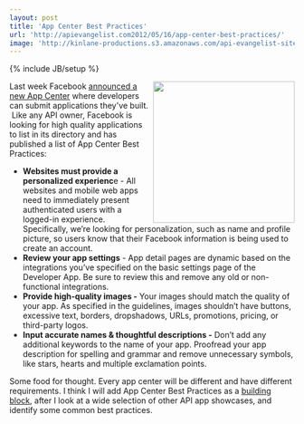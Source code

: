 ```yaml
---
layout: post
title: 'App Center Best Practices'
url: 'http://apievangelist.com2012/05/16/app-center-best-practices/'
image: 'http://kinlane-productions.s3.amazonaws.com/api-evangelist-site/blog/facebook-app-center.png'
---
```

{% include JB/setup %}
<p>
     <img src="http://kinlane-productions.s3.amazonaws.com/api-evangelist/facebook/facebook-app-center.png"  width="250" align="right" />
</p>
<p>
     Last week Facebook <a title="announced a new App Center" href="https://developers.facebook.com/blog/post/2012/05/09/introducing-the-app-center/">announced a new App Center</a> where developers can submit applications they've built.  Like any API owner, Facebook is looking for high quality applications to list in its directory and has published a list of App Center Best Practices:
</p>
<ul >
     <li>
          <strong>Websites must provide a personalized experienc</strong>e - All websites and mobile web apps need to immediately present authenticated users with a logged-in experience. Specifically, we’re looking for personalization, such as name and profile picture, so users know that their Facebook information is being used to create an account.
     </li>
     <li>
          <strong>Review your app settings</strong> - App detail pages are dynamic based on the integrations you’ve specified on the basic settings page of the Developer App. Be sure to review this and remove any old or non-functional integrations.
     </li>
     <li>
          <strong>Provide high-quality images -</strong> Your images should match the quality of your app. As specified in the guidelines, images shouldn’t have buttons, excessive text, borders, dropshadows, URLs, promotions, pricing, or third-party logos.
     </li>
     <li>
          <strong>Input accurate names &amp; thoughtful descriptions -</strong> Don’t add any additional keywords to the name of your app. Proofread your app description for spelling and grammar and remove unnecessary symbols, like stars, hearts and multiple exclamation points.
     </li>
</ul>
<p>
     Some food for thought. Every app center will be different and have different requirements. I think I will add App Center Best Practices as a <a title="building block" href="http://www.apievangelist.com/buildingblocks/">building block</a>, after I look at a wide selection of other API app showcases, and identify some common best practices.
</p>
